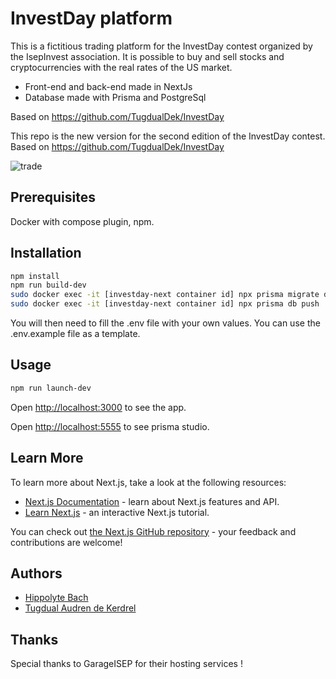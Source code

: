 # InvestDay platform

This is a fictitious trading platform for the InvestDay contest organized by the IsepInvest association.
It is possible to buy and sell stocks and cryptocurrencies with the real rates of the US market.
- Front-end and back-end made in NextJs
- Database made with Prisma and PostgreSql
  
Based on https://github.com/TugdualDek/InvestDay

This repo is the new version for the second edition of the InvestDay contest.
Based on https://github.com/TugdualDek/InvestDay

![trade](https://github.com/TugdualDek/InvestDay/assets/35851118/f0ecf210-5154-4534-8441-72fc93bd1fa2)

## Prerequisites

Docker with compose plugin, npm.

## Installation

```bash
npm install
npm run build-dev
sudo docker exec -it [investday-next container id] npx prisma migrate dev
sudo docker exec -it [investday-next container id] npx prisma db push
```
You will then need to fill the .env file with your own values. You can use the .env.example file as a template.

 ## Usage
 ```bash
 npm run launch-dev
```
Open [http://localhost:3000](http://localhost:3000) to see the app.

Open [http://localhost:5555](http://localhost:555) to see prisma studio.

## Learn More

To learn more about Next.js, take a look at the following resources:

- [Next.js Documentation](https://nextjs.org/docs) - learn about Next.js features and API.
- [Learn Next.js](https://nextjs.org/learn) - an interactive Next.js tutorial.

You can check out [the Next.js GitHub repository](https://github.com/vercel/next.js/) - your feedback and contributions are welcome!

## Authors

- [Hippolyte Bach](https://github.com/HipppB)
- [Tugdual Audren de Kerdrel](https://www.github.com/TugdualDek)

## Thanks

Special thanks to GarageISEP for their hosting services !
